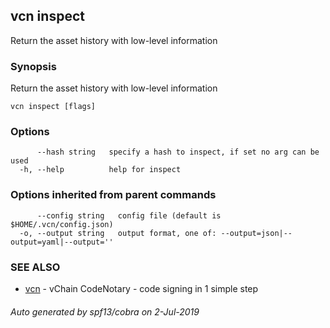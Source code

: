 ## vcn inspect

Return the asset history with low-level information

### Synopsis

Return the asset history with low-level information

```
vcn inspect [flags]
```

### Options

```
      --hash string   specify a hash to inspect, if set no arg can be used
  -h, --help          help for inspect
```

### Options inherited from parent commands

```
      --config string   config file (default is $HOME/.vcn/config.json)
  -o, --output string   output format, one of: --output=json|--output=yaml|--output=''
```

### SEE ALSO

* [vcn](vcn.md)	 - vChain CodeNotary - code signing in 1 simple step

###### Auto generated by spf13/cobra on 2-Jul-2019
